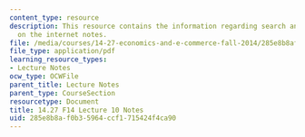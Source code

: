 ```yaml
---
content_type: resource
description: This resource contains the information regarding search and obfuscation
  on the internet notes.
file: /media/courses/14-27-economics-and-e-commerce-fall-2014/285e8b8af0b35964ccf1715424f4ca90_MIT14_27F14_Lec10.pdf
file_type: application/pdf
learning_resource_types:
- Lecture Notes
ocw_type: OCWFile
parent_title: Lecture Notes
parent_type: CourseSection
resourcetype: Document
title: 14.27 F14 Lecture 10 Notes
uid: 285e8b8a-f0b3-5964-ccf1-715424f4ca90
---
```

